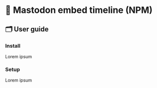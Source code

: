 # 🐘 Mastodon embed timeline (NPM)


## 🗂️ User guide

### Install

Lorem ipsum

### Setup

Lorem ipsum
